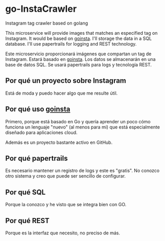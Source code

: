 # go-InstaCrawler
Instagram tag crawler based on golang

This microservice will provide images that matches an especified tag on Instagram. It would be based on [goinsta](https://github.com/ahmdrz/goinsta). I'll storage the data in a SQL database. I'll use papertrails for logging and REST technology.

Este microservicio proporcionará imágenes que compartan un tag de Instagram. Estará basado en [goinsta](https://github.com/ahmdrz/goinsta). Los datos se almacenarán en una base de datos SQL. Se usará papertrails para logs y tecnología REST. 

## Por qué un proyecto sobre Instagram

Está de moda y puedo hacer algo que me resulte útil.

## Por qué uso [goinsta](https://github.com/ahmdrz/goinsta)

Primero, porque está basado en Go y quería aprender un poco cómo funciona un lenguaje "nuevo" (al menos para mi) que 
está especialmente diseñado para aplicaciones cloud.

Además es un proyecto bastante activo en GitHub.

## Por qué papertrails

Es necesario mantener un registro de logs y este es "gratis".
No conozco otro sistema y creo que puede ser sencillo de configurar.

## Por qué SQL

Porque la conozco y he visto que se integra bien con GO.

## Por qué REST

Porque es la interfaz que necesito, no preciso de más. 
